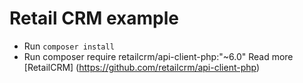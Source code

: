 # Retail CRM example
* Run `composer install`
* Run composer require retailcrm/api-client-php:"~6.0"
Read more [RetailCRM] (https://github.com/retailcrm/api-client-php)
